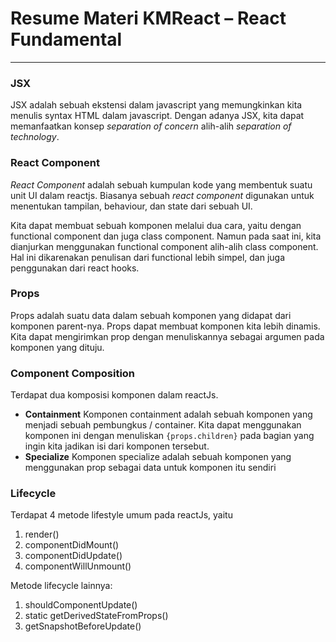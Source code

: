 # Resume Materi KMReact – React Fundamental

---

### JSX

JSX adalah sebuah ekstensi dalam javascript yang memungkinkan kita menulis syntax HTML dalam javascript. Dengan adanya JSX, kita dapat memanfaatkan konsep _separation of concern_ alih-alih _separation of technology_.

### React Component

_React Component_ adalah sebuah kumpulan kode yang membentuk suatu unit UI dalam reactjs. Biasanya sebuah _react component_ digunakan untuk menentukan tampilan, behaviour, dan state dari sebuah UI.

Kita dapat membuat sebuah komponen melalui dua cara, yaitu dengan functional component dan juga class component. Namun pada saat ini, kita dianjurkan menggunakan functional component alih-alih class component. Hal ini dikarenakan penulisan dari functional lebih simpel, dan juga penggunakan dari react hooks.

### Props

Props adalah suatu data dalam sebuah komponen yang didapat dari komponen parent-nya. Props dapat membuat komponen kita lebih dinamis. Kita dapat mengirimkan prop dengan menuliskannya sebagai argumen pada komponen yang dituju.

### Component Composition

Terdapat dua komposisi komponen dalam reactJs.

- **Containment**
  Komponen containment adalah sebuah komponen yang menjadi sebuah pembungkus / container. Kita dapat menggunakan komponen ini dengan menuliskan `{props.children}` pada bagian yang ingin kita jadikan isi dari komponen tersebut.
- **Specialize**
  Komponen specialize adalah sebuah komponen yang menggunakan prop sebagai data untuk komponen itu sendiri

### Lifecycle

Terdapat 4 metode lifestyle umum pada reactJs, yaitu

1. render()
2. componentDidMount()
3. componentDidUpdate()
4. componentWillUnmount()

Metode lifecycle lainnya:

1. shouldComponentUpdate()
2. static getDerivedStateFromProps()
3. getSnapshotBeforeUpdate()
